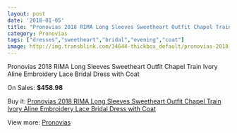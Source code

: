 ```yaml
---
layout: post
date: '2018-01-05'
title: "Pronovias 2018 RIMA Long Sleeves Sweetheart Outfit Chapel Train Ivory Aline Embroidery Lace Bridal Dress with Coat"
category: Pronovias
tags: ["dresses","sweetheart","bridal","evening","coat"]
image: http://img.transblink.com/34644-thickbox_default/pronovias-2018-rima-long-sleeves-sweetheart-outfit-chapel-train-ivory-aline-embroidery-lace-bridal-dress-with-coat.jpg
---
```

Pronovias 2018 RIMA Long Sleeves Sweetheart Outfit Chapel Train Ivory Aline Embroidery Lace Bridal Dress with Coat

On Sales: **$458.98**
<a href="https://www.transblink.com/en/pronovias/11417-pronovias-2018-rima-long-sleeves-sweetheart-outfit-chapel-train-ivory-aline-embroidery-lace-bridal-dress-with-coat.html"><amp-img layout="responsive" width="600" height="600" src="//img.transblink.com/34644-thickbox_default/pronovias-2018-rima-long-sleeves-sweetheart-outfit-chapel-train-ivory-aline-embroidery-lace-bridal-dress-with-coat.jpg" alt="Pronovias 2018 RIMA Long Sleeves Sweetheart Outfit Chapel Train Ivory Aline Embroidery Lace Bridal Dress with Coat 0" /></a>
<a href="https://www.transblink.com/en/pronovias/11417-pronovias-2018-rima-long-sleeves-sweetheart-outfit-chapel-train-ivory-aline-embroidery-lace-bridal-dress-with-coat.html"><amp-img layout="responsive" width="600" height="600" src="//img.transblink.com/34650-thickbox_default/pronovias-2018-rima-long-sleeves-sweetheart-outfit-chapel-train-ivory-aline-embroidery-lace-bridal-dress-with-coat.jpg" alt="Pronovias 2018 RIMA Long Sleeves Sweetheart Outfit Chapel Train Ivory Aline Embroidery Lace Bridal Dress with Coat 1" /></a>
<a href="https://www.transblink.com/en/pronovias/11417-pronovias-2018-rima-long-sleeves-sweetheart-outfit-chapel-train-ivory-aline-embroidery-lace-bridal-dress-with-coat.html"><amp-img layout="responsive" width="600" height="600" src="//img.transblink.com/34649-thickbox_default/pronovias-2018-rima-long-sleeves-sweetheart-outfit-chapel-train-ivory-aline-embroidery-lace-bridal-dress-with-coat.jpg" alt="Pronovias 2018 RIMA Long Sleeves Sweetheart Outfit Chapel Train Ivory Aline Embroidery Lace Bridal Dress with Coat 2" /></a>
<a href="https://www.transblink.com/en/pronovias/11417-pronovias-2018-rima-long-sleeves-sweetheart-outfit-chapel-train-ivory-aline-embroidery-lace-bridal-dress-with-coat.html"><amp-img layout="responsive" width="600" height="600" src="//img.transblink.com/34648-thickbox_default/pronovias-2018-rima-long-sleeves-sweetheart-outfit-chapel-train-ivory-aline-embroidery-lace-bridal-dress-with-coat.jpg" alt="Pronovias 2018 RIMA Long Sleeves Sweetheart Outfit Chapel Train Ivory Aline Embroidery Lace Bridal Dress with Coat 3" /></a>
<a href="https://www.transblink.com/en/pronovias/11417-pronovias-2018-rima-long-sleeves-sweetheart-outfit-chapel-train-ivory-aline-embroidery-lace-bridal-dress-with-coat.html"><amp-img layout="responsive" width="600" height="600" src="//img.transblink.com/34647-thickbox_default/pronovias-2018-rima-long-sleeves-sweetheart-outfit-chapel-train-ivory-aline-embroidery-lace-bridal-dress-with-coat.jpg" alt="Pronovias 2018 RIMA Long Sleeves Sweetheart Outfit Chapel Train Ivory Aline Embroidery Lace Bridal Dress with Coat 4" /></a>
<a href="https://www.transblink.com/en/pronovias/11417-pronovias-2018-rima-long-sleeves-sweetheart-outfit-chapel-train-ivory-aline-embroidery-lace-bridal-dress-with-coat.html"><amp-img layout="responsive" width="600" height="600" src="//img.transblink.com/34646-thickbox_default/pronovias-2018-rima-long-sleeves-sweetheart-outfit-chapel-train-ivory-aline-embroidery-lace-bridal-dress-with-coat.jpg" alt="Pronovias 2018 RIMA Long Sleeves Sweetheart Outfit Chapel Train Ivory Aline Embroidery Lace Bridal Dress with Coat 5" /></a>
<a href="https://www.transblink.com/en/pronovias/11417-pronovias-2018-rima-long-sleeves-sweetheart-outfit-chapel-train-ivory-aline-embroidery-lace-bridal-dress-with-coat.html"><amp-img layout="responsive" width="600" height="600" src="//img.transblink.com/34645-thickbox_default/pronovias-2018-rima-long-sleeves-sweetheart-outfit-chapel-train-ivory-aline-embroidery-lace-bridal-dress-with-coat.jpg" alt="Pronovias 2018 RIMA Long Sleeves Sweetheart Outfit Chapel Train Ivory Aline Embroidery Lace Bridal Dress with Coat 6" /></a>

Buy it: [Pronovias 2018 RIMA Long Sleeves Sweetheart Outfit Chapel Train Ivory Aline Embroidery Lace Bridal Dress with Coat](https://www.transblink.com/en/pronovias/11417-pronovias-2018-rima-long-sleeves-sweetheart-outfit-chapel-train-ivory-aline-embroidery-lace-bridal-dress-with-coat.html "Pronovias 2018 RIMA Long Sleeves Sweetheart Outfit Chapel Train Ivory Aline Embroidery Lace Bridal Dress with Coat")

View more: [Pronovias](https://www.transblink.com/en/118-pronovias "Pronovias")